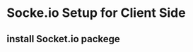 <div>
<h1>Socke.io Setup for Client Side</h1>

<div>
<h2>install Socket.io packege</h2>

</div>

</div>
